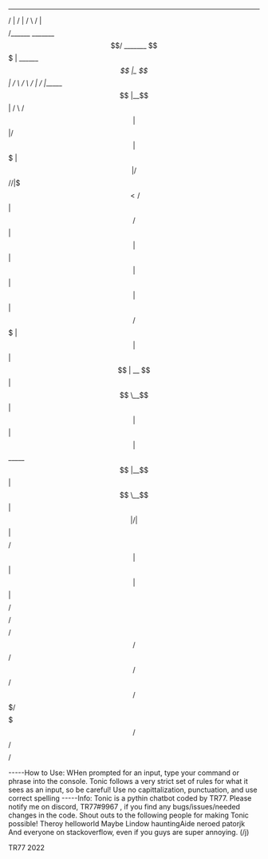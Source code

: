  ________                   __                   _______               __
/        |                 /  |                 /       \             /  |    
$$$$$$$$/______   _______  $$/   _______        $$$$$$$  |  ______   _$$ |_   
   $$ | /      \ /       \ /  | /       |______ $$ |__$$ | /      \ / $$   |  
   $$ |/$$$$$$  |$$$$$$$  |$$ |/$$$$$$$//      |$$    $$< /$$$$$$  |$$$$$$/   
   $$ |$$ |  $$ |$$ |  $$ |$$ |$$ |     $$$$$$/ $$$$$$$  |$$ |  $$ |  $$ | __ 
   $$ |$$ \__$$ |$$ |  $$ |$$ |$$ \_____        $$ |__$$ |$$ \__$$ |  $$ |/  |
   $$ |$$    $$/ $$ |  $$ |$$ |$$       |       $$    $$/ $$    $$/   $$  $$/ 
   $$/  $$$$$$/  $$/   $$/ $$/  $$$$$$$/        $$$$$$$/   $$$$$$/     $$$$/  
   
   -----How to Use:
   WHen prompted for an input, type your command or phrase into the console. 
   Tonic follows a very strict set of rules for what it sees as an input, so be careful!
   Use no capittalization, punctuation, and use correct spelling
   -----Info:
   Tonic is a pythin chatbot coded by TR77. 
   Please notify me on discord, TR77#9967 , if you find any bugs/issues/needed changes in the code.
   Shout outs to the following people for making Tonic possible!
   Theroy 
   helloworld 
   Maybe Lindow 
   hauntingAide
   neroed
   patorjk
   And everyone on stackoverflow, even if you guys are super annoying. (/j)
   
   TR77 2022
